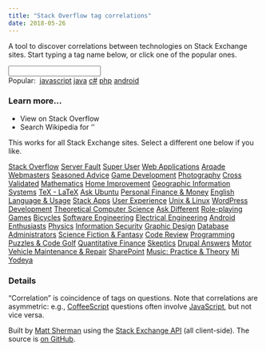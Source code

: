 ```yaml
---
title: "Stack Overflow tag correlations"
date: 2018-05-26
---
```


A tool to discover correlations between technologies on Stack Exchange sites. Start typing a tag name below, or click one of the popular ones.

<div id="form">
    <link href="/css/stack.css" rel="stylesheet">
    <link href="/css/jquery-ui.css" rel="stylesheet" />
    <input name="tag" id="tag" type="search" /><br />
    <span id="popular">
        Popular: &nbsp;<a href="#stackoverflow/javascript" class="tag">javascript</a>
        <a href="#stackoverflow/java" class="tag">java</a>
        <a href="#stackoverflow/c%23" class="tag">c#</a>
        <a href="#stackoverflow/php" class="tag">php</a>
        <a href="#stackoverflow/android" class="tag">android</a>
    </span>
</div>

<div id="tag-correlations"></div>

<div id="tag-links">
<h3>Learn more...</h3>
<p>
<ul>
    <li><a id="so" class="up-and-out" target="_blank">View <span class="tag-name tag"></span> on <span class="site-name">Stack Overflow</span></a>
    <li><a id="wikipedia" class="up-and-out" target="_blank">Search Wikipedia for ‘<span class="tag-name"></span>’</a>
</ul>
</p>
</div>

This works for all Stack Exchange sites. Select a different one below if you like.

<div id="menu">
    <a href="#stackoverflow" class="selected" style="background-image: url(https://cdn.sstatic.net/Sites/stackoverflow/img/favicon.ico);">Stack Overflow</a>
    <a href="#serverfault" style="background-image: url(https://cdn.sstatic.net/Sites/serverfault/img/favicon.ico);">Server Fault</a>
    <a href="#superuser" class="" style="background-image: url(https://cdn.sstatic.net/Sites/superuser/img/favicon.ico);">Super User</a>
    <a href="#webapps" style="background-image: url(https://cdn.sstatic.net/Sites/webapps/img/favicon.ico);">Web Applications</a>
    <a href="#gaming" style="background-image: url(https://cdn.sstatic.net/Sites/gaming/img/favicon.ico);">Arqade</a>
    <a href="#webmasters" style="background-image: url(https://cdn.sstatic.net/Sites/webmasters/img/favicon.ico);">Webmasters</a>
    <a href="#cooking" style="background-image: url(https://cdn.sstatic.net/Sites/cooking/img/favicon.ico);">Seasoned Advice</a>
    <a href="#gamedev" style="background-image: url(https://cdn.sstatic.net/Sites/gamedev/img/favicon.ico);">Game Development</a>
    <a href="#photo" style="background-image: url(https://cdn.sstatic.net/Sites/photo/img/favicon.ico);">Photography</a>
    <a href="#stats" style="background-image: url(https://cdn.sstatic.net/Sites/stats/img/favicon.ico);">Cross Validated</a>
    <a href="#math" style="background-image: url(https://cdn.sstatic.net/Sites/math/img/favicon.ico);">Mathematics</a>
    <a href="#diy" style="background-image: url(https://cdn.sstatic.net/Sites/diy/img/favicon.ico);">Home Improvement</a>
    <a href="#gis" style="background-image: url(https://cdn.sstatic.net/Sites/gis/img/favicon.ico);">Geographic Information Systems</a>
    <a href="#tex" style="background-image: url(https://cdn.sstatic.net/Sites/tex/img/favicon.ico);">TeX - LaTeX</a>
    <a href="#askubuntu" style="background-image: url(https://cdn.sstatic.net/Sites/askubuntu/img/favicon.ico);">Ask Ubuntu</a>
    <a href="#money" style="background-image: url(https://cdn.sstatic.net/Sites/money/img/favicon.ico);">Personal Finance &amp; Money</a>
    <a href="#english" style="background-image: url(https://cdn.sstatic.net/Sites/english/img/favicon.ico);">English Language &amp; Usage</a>
    <a href="#stackapps" style="background-image: url(https://cdn.sstatic.net/Sites/stackapps/img/favicon.ico);">Stack Apps</a>
    <a href="#ux" style="background-image: url(https://cdn.sstatic.net/Sites/ux/img/favicon.ico);">User Experience</a>
    <a href="#unix" style="background-image: url(https://cdn.sstatic.net/Sites/unix/img/favicon.ico);">Unix &amp; Linux</a>
    <a href="#wordpress" style="background-image: url(https://cdn.sstatic.net/Sites/wordpress/img/favicon.ico);">WordPress Development</a>
    <a href="#cstheory" style="background-image: url(https://cdn.sstatic.net/Sites/cstheory/img/favicon.ico);">Theoretical Computer Science</a>
    <a href="#apple" style="background-image: url(https://cdn.sstatic.net/Sites/apple/img/favicon.ico);">Ask Different</a>
    <a href="#rpg" style="background-image: url(https://cdn.sstatic.net/Sites/rpg/img/favicon.ico);">Role-playing Games</a>
    <a href="#bicycles" style="background-image: url(https://cdn.sstatic.net/Sites/bicycles/img/favicon.ico);">Bicycles</a>
    <a href="#softwareengineering" style="background-image: url(https://cdn.sstatic.net/Sites/softwareengineering/img/favicon.ico);">Software Engineering</a>
    <a href="#electronics" style="background-image: url(https://cdn.sstatic.net/Sites/electronics/img/favicon.ico);">Electrical Engineering</a>
    <a href="#android" style="background-image: url(https://cdn.sstatic.net/Sites/android/img/favicon.ico);">Android Enthusiasts</a>
    <a href="#physics" style="background-image: url(https://cdn.sstatic.net/Sites/physics/img/favicon.ico);">Physics</a>
    <a href="#security" style="background-image: url(https://cdn.sstatic.net/Sites/security/img/favicon.ico);">Information Security</a>
    <a href="#graphicdesign" style="background-image: url(https://cdn.sstatic.net/Sites/graphicdesign/img/favicon.ico);">Graphic Design</a>
    <a href="#dba" style="background-image: url(https://cdn.sstatic.net/Sites/dba/img/favicon.ico);">Database Administrators</a>
    <a href="#scifi" style="background-image: url(https://cdn.sstatic.net/Sites/scifi/img/favicon.ico);">Science Fiction &amp; Fantasy</a>
    <a href="#codereview" style="background-image: url(https://cdn.sstatic.net/Sites/codereview/img/favicon.ico);">Code Review</a>
    <a href="#codegolf" style="background-image: url(https://cdn.sstatic.net/Sites/codegolf/img/favicon.ico);">Programming Puzzles &amp; Code Golf</a>
    <a href="#quant" style="background-image: url(https://cdn.sstatic.net/Sites/quant/img/favicon.ico);">Quantitative Finance</a>
    <a href="#skeptics" style="background-image: url(https://cdn.sstatic.net/Sites/skeptics/img/favicon.ico);">Skeptics</a>
    <a href="#drupal" style="background-image: url(https://cdn.sstatic.net/Sites/drupal/img/favicon.ico);">Drupal Answers</a>
    <a href="#mechanics" style="background-image: url(https://cdn.sstatic.net/Sites/mechanics/img/favicon.ico);">Motor Vehicle Maintenance &amp; Repair</a>
    <a href="#sharepoint" style="background-image: url(https://cdn.sstatic.net/Sites/sharepoint/img/favicon.ico);">SharePoint</a>
    <a href="#music" style="background-image: url(https://cdn.sstatic.net/Sites/music/img/favicon.ico);">Music: Practice &amp; Theory</a>
    <a href="#judaism" style="background-image: url(https://cdn.sstatic.net/Sites/judaism/img/favicon.ico);">Mi Yodeya</a>
</div>

### Details

“Correlation” is coincidence of tags on questions. Note that correlations are asymmetric:
e.g., <a href="#stackoverflow/coffeescript">CoffeeScript</a> questions often involve <a href="#stackoverflow/javascript">JavaScript</a>, but not vice versa.

Built by <a href="http://clipperhouse.com/about/">Matt Sherman</a> using the <a href="http://api.stackexchange.com">Stack Exchange API</a> (all client-side). The source is <a href="https://github.com/clipperhouse/stack-correlation">on GitHub</a>.

<script src="https://ajax.googleapis.com/ajax/libs/jquery/3.3.1/jquery.min.js"></script>
<script src="https://ajax.googleapis.com/ajax/libs/jqueryui/1.12.1/jquery-ui.min.js"></script>
<script src="https://cdnjs.cloudflare.com/ajax/libs/mustache.js/2.3.0/mustache.min.js"></script>
<script src="/js/stack.js"></script>
<script id="correlations-tmpl" type="text/template">
    {{#correlations}}
        <a class="tag" title="View correlations for “{{tag}}”" href="{{href}}">{{tag}}</a>
        <span class="c">{{correlation}}</span><br />
    {{/correlations}}
</script>
